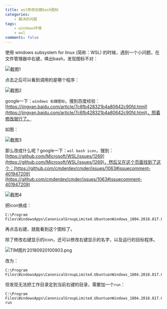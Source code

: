 ```yaml
---
title: wsl修改右键bash图标
categories: 
	- 解决的问题
tags:
	- windows环境
	- wsl
comments: false
---
```


使用 windows subsystem for linux (简称：WSL) 的时候，遇到一个小问题，在文件管理器中右键，唤出bash，发现图标不对：

![截图1](https://i.loli.net/2018/09/19/5ba25208ca7de.png)

点击之后可以看到调用的是哪个程序：

![截图2](https://i.loli.net/2018/09/19/5ba254dbe66ea.png)

google一下：`windows 右键图标`，搜到百度经验：[https://jingyan.baidu.com/article/7c6fb428321b4a80642c90fd.html](https://jingyan.baidu.com/article/7c6fb428321b4a80642c90fd.html)，照着修改就行了。

如图：

![截图3](https://i.loli.net/2018/09/19/5ba255cbd964f.png)

那么改成什么呢？google一下：`wsl bash icon`，搜到：[https://github.com/Microsoft/WSL/issues/1269](https://github.com/Microsoft/WSL/issues/1269)，然后又在这个页面找到了这个：[https://github.com/cmderdev/cmder/issues/1063#issuecomment-401947209](https://github.com/cmderdev/cmder/issues/1063#issuecomment-401947209)

![截图4](https://i.loli.net/2018/09/20/5ba2ffde07591.png)

把icon换成：

```
C:\Program Files\WindowsApps\CanonicalGroupLimited.UbuntuonWindows_1804.2018.817.0_x64__79rhkp1fndgsc\ubuntu.exe 
```

再点击右键，就能看到这个图标了。

除了修改右键显示的icon，还可以修改右键显示的名字，以及运行的目标程序。

![TIM图片20180920100903.png](https://i.loli.net/2018/09/20/5ba301516885f.png)

改为：

```
C:\Program Files\WindowsApps\CanonicalGroupLimited.UbuntuonWindows_1804.2018.817.0_x64__79rhkp1fndgsc\ubuntu.exe
```

但发现无法把工作目录定到当前右键的目录，需要加一个`run`：

```
C:\Program Files\WindowsApps\CanonicalGroupLimited.UbuntuonWindows_1804.2018.817.0_x64__79rhkp1fndgsc\ubuntu.exe run
```


